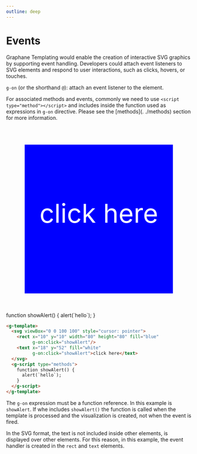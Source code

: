 ```yaml
---
outline: deep
---
```


# Events

Graphane Templating would enable the creation of interactive SVG graphics by supporting event
handling. Developers could attach event listeners to SVG elements and respond to user interactions,
such as clicks, hovers, or touches.

`g-on` (or the shorthand `@`): attach an event listener to the element.

For associated methods and events, commonly we need to use `<script type="method"></script>` and
includes inside the function used as expressions in `g-on` directive. Please see the [methods](.
./methods) section for more information.

<g-template>
  <svg viewBox="0 0 100 100" style="cursor: pointer">
    <rect x="10" y="10" width="80" height="80" fill="blue"
          g-on:click="showAlert"/>
    <text x="18" y="52" fill="white"
          g-on:click="showAlert">click here</text>
  </svg>
  <g-script type="methods">
    function showAlert() {
      alert(`hello`);
    }
  </g-script>
</g-template>

```html
<g-template>
  <svg viewBox="0 0 100 100" style="cursor: pointer">
    <rect x="10" y="10" width="80" height="80" fill="blue"
          g-on:click="showAlert"/>
    <text x="18" y="52" fill="white"
          g-on:click="showAlert">click here</text>
  </svg>
  <g-script type="methods">
    function showAlert() {
      alert(`hello`);
    }
  </g-script>
</g-template>
```

The `g-on` expression must be a function reference. In this example is `showAlert`. If whe includes
`showAlert()` the function is called when the template is processed and the visualization is 
created, not when the event is fired.

In the SVG format, the text is not included inside other elements, is displayed over other 
elements. For this reason, in this example, the event handler is created in the `rect` and `text`
elements.